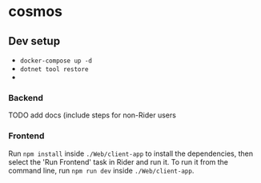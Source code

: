 # cosmos

## Dev setup
- `docker-compose up -d`
- `dotnet tool restore`
-

### Backend

TODO add docs (include steps for non-Rider users

### Frontend

Run `npm install` inside `./Web/client-app` to install the dependencies, then select the 'Run Frontend' task in Rider and run it. To run it from the command line, run `npm run dev` inside `./Web/client-app`.

